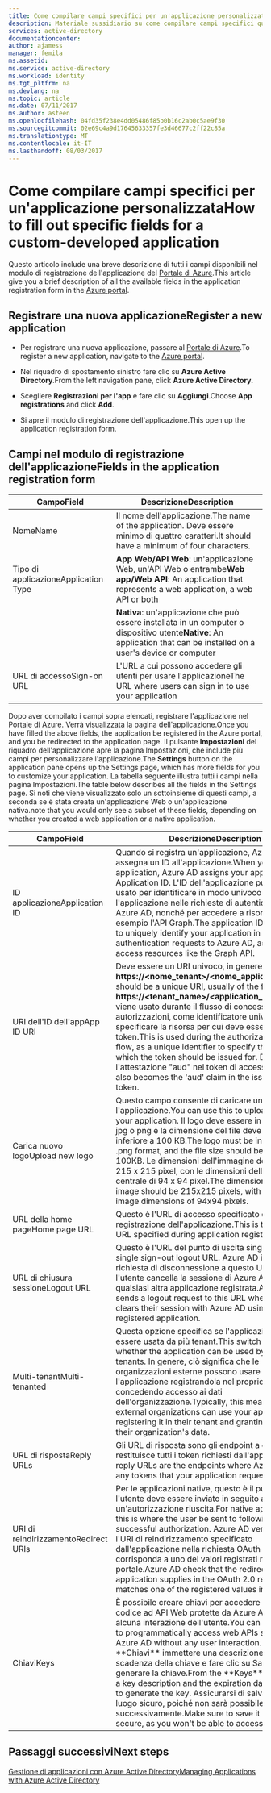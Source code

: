 ```yaml
---
title: Come compilare campi specifici per un'applicazione personalizzata | Microsoft Docs
description: Materiale sussidiario su come compilare campi specifici quando si registra un'applicazione personalizzata con Azure AD
services: active-directory
documentationcenter: 
author: ajamess
manager: femila
ms.assetid: 
ms.service: active-directory
ms.workload: identity
ms.tgt_pltfrm: na
ms.devlang: na
ms.topic: article
ms.date: 07/11/2017
ms.author: asteen
ms.openlocfilehash: 04fd35f238e4dd05486f85b0b16c2ab0c5ae9f30
ms.sourcegitcommit: 02e69c4a9d17645633357fe3d46677c2ff22c85a
ms.translationtype: MT
ms.contentlocale: it-IT
ms.lasthandoff: 08/03/2017
---
```

# <a name="how-to-fill-out-specific-fields-for-a-custom-developed-application"></a><span data-ttu-id="87bda-103">Come compilare campi specifici per un'applicazione personalizzata</span><span class="sxs-lookup"><span data-stu-id="87bda-103">How to fill out specific fields for a custom-developed application</span></span>

<span data-ttu-id="87bda-104">Questo articolo include una breve descrizione di tutti i campi disponibili nel modulo di registrazione dell'applicazione del [Portale di Azure](https://portal.azure.com).</span><span class="sxs-lookup"><span data-stu-id="87bda-104">This article give you a brief description of all the available fields in the application registration form in the [Azure portal](https://portal.azure.com).</span></span>

## <a name="register-a-new-application"></a><span data-ttu-id="87bda-105">Registrare una nuova applicazione</span><span class="sxs-lookup"><span data-stu-id="87bda-105">Register a new application</span></span>

-   <span data-ttu-id="87bda-106">Per registrare una nuova applicazione, passare al [Portale di Azure](https://portal.azure.com).</span><span class="sxs-lookup"><span data-stu-id="87bda-106">To register a new application, navigate to the [Azure portal](https://portal.azure.com).</span></span>

-   <span data-ttu-id="87bda-107">Nel riquadro di spostamento sinistro fare clic su **Azure Active Directory**.</span><span class="sxs-lookup"><span data-stu-id="87bda-107">From the left navigation pane, click **Azure Active Directory.**</span></span>

-   <span data-ttu-id="87bda-108">Scegliere **Registrazioni per l'app** e fare clic su **Aggiungi**.</span><span class="sxs-lookup"><span data-stu-id="87bda-108">Choose **App registrations** and click **Add**.</span></span>

-   <span data-ttu-id="87bda-109">Si apre il modulo di registrazione dell'applicazione.</span><span class="sxs-lookup"><span data-stu-id="87bda-109">This open up the application registration form.</span></span>

## <a name="fields-in-the-application-registration-form"></a><span data-ttu-id="87bda-110">Campi nel modulo di registrazione dell'applicazione</span><span class="sxs-lookup"><span data-stu-id="87bda-110">Fields in the application registration form</span></span>


| <span data-ttu-id="87bda-111">Campo</span><span class="sxs-lookup"><span data-stu-id="87bda-111">Field</span></span>            | <span data-ttu-id="87bda-112">Descrizione</span><span class="sxs-lookup"><span data-stu-id="87bda-112">Description</span></span>                                                                              |
|------------------|------------------------------------------------------------------------------------------|
| <span data-ttu-id="87bda-113">Nome</span><span class="sxs-lookup"><span data-stu-id="87bda-113">Name</span></span>             | <span data-ttu-id="87bda-114">Il nome dell'applicazione.</span><span class="sxs-lookup"><span data-stu-id="87bda-114">The name of the application.</span></span> <span data-ttu-id="87bda-115">Deve essere minimo di quattro caratteri.</span><span class="sxs-lookup"><span data-stu-id="87bda-115">It should have a minimum of four characters.</span></span>                |
| <span data-ttu-id="87bda-116">Tipo di applicazione</span><span class="sxs-lookup"><span data-stu-id="87bda-116">Application Type</span></span> | <span data-ttu-id="87bda-117">**App Web/API Web**: un'applicazione Web, un'API Web o entrambe</span><span class="sxs-lookup"><span data-stu-id="87bda-117">**Web app/Web API**: An application that represents a web application, a web API or both</span></span> 
| |<span data-ttu-id="87bda-118">**Nativa**: un'applicazione che può essere installata in un computer o dispositivo utente</span><span class="sxs-lookup"><span data-stu-id="87bda-118">**Native**: An application that can be installed on a user's device or computer</span></span>           |
| <span data-ttu-id="87bda-119">URL di accesso</span><span class="sxs-lookup"><span data-stu-id="87bda-119">Sign-on URL</span></span>      | <span data-ttu-id="87bda-120">L'URL a cui possono accedere gli utenti per usare l'applicazione</span><span class="sxs-lookup"><span data-stu-id="87bda-120">The URL where users can sign in to use your application</span></span>                                  |

<span data-ttu-id="87bda-121">Dopo aver compilato i campi sopra elencati, registrare l'applicazione nel Portale di Azure. Verrà visualizzata la pagina dell'applicazione.</span><span class="sxs-lookup"><span data-stu-id="87bda-121">Once you have filled the above fields, the application be registered in the Azure portal, and you be redirected to the application page.</span></span> <span data-ttu-id="87bda-122">Il pulsante **Impostazioni** del riquadro dell'applicazione apre la pagina Impostazioni, che include più campi per personalizzare l'applicazione.</span><span class="sxs-lookup"><span data-stu-id="87bda-122">The **Settings** button on the application pane opens up the Settings page, which has more fields for you to customize your application.</span></span> <span data-ttu-id="87bda-123">La tabella seguente illustra tutti i campi nella pagina Impostazioni.</span><span class="sxs-lookup"><span data-stu-id="87bda-123">The table below describes all the fields in the Settings page.</span></span> <span data-ttu-id="87bda-124">Si noti che viene visualizzato solo un sottoinsieme di questi campi, a seconda se è stata creata un'applicazione Web o un'applicazione nativa.</span><span class="sxs-lookup"><span data-stu-id="87bda-124">note that you would only see a subset of these fields, depending on whether you created a web application or a native application.</span></span>

| <span data-ttu-id="87bda-125">Campo</span><span class="sxs-lookup"><span data-stu-id="87bda-125">Field</span></span>           | <span data-ttu-id="87bda-126">Descrizione</span><span class="sxs-lookup"><span data-stu-id="87bda-126">Description</span></span>                                                                                                                                                                                                                                                                                                     |
|-----------------|-----------------------------------------------------------------------------------------------------------------------------------------------------------------------------------------------------------------------------------------------------------------------------------------------------------------|
| <span data-ttu-id="87bda-127">ID applicazione</span><span class="sxs-lookup"><span data-stu-id="87bda-127">Application ID</span></span>  | <span data-ttu-id="87bda-128">Quando si registra un'applicazione, Azure AD assegna un ID all'applicazione.</span><span class="sxs-lookup"><span data-stu-id="87bda-128">When you register an application, Azure AD assigns your application an Application ID.</span></span> <span data-ttu-id="87bda-129">L'ID dell'applicazione può essere usato per identificare in modo univoco l'applicazione nelle richieste di autenticazione ad Azure AD, nonché per accedere a risorse, ad esempio l'API Graph.</span><span class="sxs-lookup"><span data-stu-id="87bda-129">The application ID can be used to uniquely identify your application in authentication requests to Azure AD, as well as to access resources like the Graph API.</span></span>                                                          |
| <span data-ttu-id="87bda-130">URI dell'ID dell'app</span><span class="sxs-lookup"><span data-stu-id="87bda-130">App ID URI</span></span>      | <span data-ttu-id="87bda-131">Deve essere un URI univoco, in genere nel formato **https://&lt;nome\_tenant&gt;/&lt;nome\_applicazione&gt;.**</span><span class="sxs-lookup"><span data-stu-id="87bda-131">This should be a unique URI, usually of the form **https://&lt;tenant\_name&gt;/&lt;application\_name&gt;.**</span></span> <span data-ttu-id="87bda-132">L'URI viene usato durante il flusso di concessione delle autorizzazioni, come identificatore univoco per specificare la risorsa per cui deve essere emesso il token.</span><span class="sxs-lookup"><span data-stu-id="87bda-132">This is used during the authorization grant flow, as a unique identifier to specify the resource which the token should be issued for.</span></span> <span data-ttu-id="87bda-133">Diventa anche l'attestazione "aud" nel token di accesso emesso.</span><span class="sxs-lookup"><span data-stu-id="87bda-133">It also becomes the 'aud' claim in the issued access token.</span></span> |
| <span data-ttu-id="87bda-134">Carica nuovo logo</span><span class="sxs-lookup"><span data-stu-id="87bda-134">Upload new logo</span></span> | <span data-ttu-id="87bda-135">Questo campo consente di caricare un logo per l'applicazione.</span><span class="sxs-lookup"><span data-stu-id="87bda-135">You can use this to upload a logo for your application.</span></span> <span data-ttu-id="87bda-136">Il logo deve essere in formato bmp, jpg o png e la dimensione del file deve essere inferiore a 100 KB.</span><span class="sxs-lookup"><span data-stu-id="87bda-136">The logo must be in .bmp, .jpg or .png format, and the file size should be less than 100KB.</span></span> <span data-ttu-id="87bda-137">Le dimensioni dell'immagine devono essere 215 x 215 pixel, con le dimensioni dell'immagine centrale di 94 x 94 pixel.</span><span class="sxs-lookup"><span data-stu-id="87bda-137">The dimensions for the image should be 215x215 pixels, with central image dimensions of 94x94 pixels.</span></span>                                                       |
| <span data-ttu-id="87bda-138">URL della home page</span><span class="sxs-lookup"><span data-stu-id="87bda-138">Home page URL</span></span>   | <span data-ttu-id="87bda-139">Questo è l'URL di accesso specificato durante la registrazione dell'applicazione.</span><span class="sxs-lookup"><span data-stu-id="87bda-139">This is the sign-on URL specified during application registration.</span></span>                                                                                                                                                                                                                                              |
| <span data-ttu-id="87bda-140">URL di chiusura sessione</span><span class="sxs-lookup"><span data-stu-id="87bda-140">Logout URL</span></span>      | <span data-ttu-id="87bda-141">Questo è l'URL del punto di uscita singolo.</span><span class="sxs-lookup"><span data-stu-id="87bda-141">This the single sign-out logout URL.</span></span> <span data-ttu-id="87bda-142">Azure AD invia una richiesta di disconnessione a questo URL quando l'utente cancella la sessione di Azure AD usando qualsiasi altra applicazione registrata.</span><span class="sxs-lookup"><span data-stu-id="87bda-142">Azure AD sends a logout request to this URL when the user clears their session with Azure AD using any other registered application.</span></span>                                                                                                                                       |
| <span data-ttu-id="87bda-143">Multi-tenant</span><span class="sxs-lookup"><span data-stu-id="87bda-143">Multi-tenanted</span></span>  | <span data-ttu-id="87bda-144">Questa opzione specifica se l'applicazione può essere usata da più tenant.</span><span class="sxs-lookup"><span data-stu-id="87bda-144">This switch specifies whether the application can be used by multiple tenants.</span></span> <span data-ttu-id="87bda-145">In genere, ciò significa che le organizzazioni esterne possono usare l'applicazione registrandola nel proprio tenant e concedendo accesso ai dati dell'organizzazione.</span><span class="sxs-lookup"><span data-stu-id="87bda-145">Typically, this means that external organizations can use your application by registering it in their tenant and granting access to their organization's data.</span></span>                                                                   |
| <span data-ttu-id="87bda-146">URL di risposta</span><span class="sxs-lookup"><span data-stu-id="87bda-146">Reply URLs</span></span>      | <span data-ttu-id="87bda-147">Gli URL di risposta sono gli endpoint a cui Azure AD restituisce tutti i token richiesti dall'applicazione.</span><span class="sxs-lookup"><span data-stu-id="87bda-147">The reply URLs are the endpoints where Azure AD return any tokens that your application requests.</span></span>                                                                                                                                                                                                          |
| <span data-ttu-id="87bda-148">URI di reindirizzamento</span><span class="sxs-lookup"><span data-stu-id="87bda-148">Redirect URIs</span></span>   | <span data-ttu-id="87bda-149">Per le applicazioni native, questo è il punto in cui l'utente deve essere inviato in seguito a un'autorizzazione riuscita.</span><span class="sxs-lookup"><span data-stu-id="87bda-149">For native applications, this is where the user be sent to following successful authorization.</span></span> <span data-ttu-id="87bda-150">Azure AD verifica che l'URI di reindirizzamento specificato dall'applicazione nella richiesta OAuth 2.0 corrisponda a uno dei valori registrati nel portale.</span><span class="sxs-lookup"><span data-stu-id="87bda-150">Azure AD check that the redirect URI your application supplies in the OAuth 2.0 request matches one of the registered values in the portal.</span></span>                                                            |
| <span data-ttu-id="87bda-151">Chiavi</span><span class="sxs-lookup"><span data-stu-id="87bda-151">Keys</span></span>            | <span data-ttu-id="87bda-152">È possibile creare chiavi per accedere a livello di codice ad API Web protette da Azure AD senza alcuna interazione dell'utente.</span><span class="sxs-lookup"><span data-stu-id="87bda-152">You can create Keys to programmatically access web APIs secured by Azure AD without any user interaction.</span></span> <span data-ttu-id="87bda-153">Nella pagina \*\*Chiavi\*\* immettere una descrizione e una data di scadenza della chiave e fare clic su Salva per generare la chiave.</span><span class="sxs-lookup"><span data-stu-id="87bda-153">From the \*\*Keys\*\* page, enter a key description and the expiration date and save to generate the key.</span></span> <span data-ttu-id="87bda-154">Assicurarsi di salvarla in un luogo sicuro, poiché non sarà possibile accedervi successivamente.</span><span class="sxs-lookup"><span data-stu-id="87bda-154">Make sure to save it somewhere secure, as you won't be able to access it later.</span></span>             |

## <a name="next-steps"></a><span data-ttu-id="87bda-155">Passaggi successivi</span><span class="sxs-lookup"><span data-stu-id="87bda-155">Next steps</span></span>
[<span data-ttu-id="87bda-156">Gestione di applicazioni con Azure Active Directory</span><span class="sxs-lookup"><span data-stu-id="87bda-156">Managing Applications with Azure Active Directory</span></span>](active-directory-enable-sso-scenario.md)
